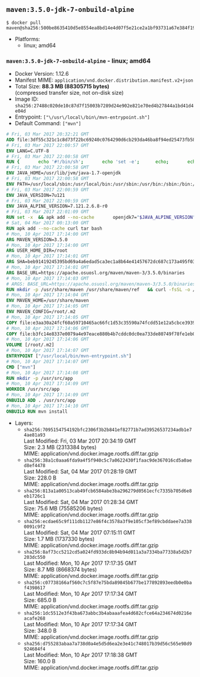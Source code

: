 ## `maven:3.5.0-jdk-7-onbuild-alpine`

```console
$ docker pull maven@sha256:500be8635410d5e8554ea8bd14e4d07f5e21ce2a1bf93731a67e384f1970288e
```

-	Platforms:
	-	linux; amd64

### `maven:3.5.0-jdk-7-onbuild-alpine` - linux; amd64

-	Docker Version: 1.12.6
-	Manifest MIME: `application/vnd.docker.distribution.manifest.v2+json`
-	Total Size: **88.3 MB (88305715 bytes)**  
	(compressed transfer size, not on-disk size)
-	Image ID: `sha256:27488c020de10c87d7f15003b7289d24e902e821e70ed4b27844a1bd41d4e04d`
-	Entrypoint: `["\/usr\/local\/bin\/mvn-entrypoint.sh"]`
-	Default Command: `["mvn"]`

```dockerfile
# Fri, 03 Mar 2017 20:32:21 GMT
ADD file:3df55c321c1c8d73f22bc69240c0764290d6cb293da46ba8f94ed25473fb5853 in / 
# Fri, 03 Mar 2017 22:00:57 GMT
ENV LANG=C.UTF-8
# Fri, 03 Mar 2017 22:00:58 GMT
RUN { 		echo '#!/bin/sh'; 		echo 'set -e'; 		echo; 		echo 'dirname "$(dirname "$(readlink -f "$(which javac || which java)")")"'; 	} > /usr/local/bin/docker-java-home 	&& chmod +x /usr/local/bin/docker-java-home
# Fri, 03 Mar 2017 22:00:58 GMT
ENV JAVA_HOME=/usr/lib/jvm/java-1.7-openjdk
# Fri, 03 Mar 2017 22:00:58 GMT
ENV PATH=/usr/local/sbin:/usr/local/bin:/usr/sbin:/usr/bin:/sbin:/bin:/usr/lib/jvm/java-1.7-openjdk/jre/bin:/usr/lib/jvm/java-1.7-openjdk/bin
# Fri, 03 Mar 2017 22:00:59 GMT
ENV JAVA_VERSION=7u121
# Fri, 03 Mar 2017 22:00:59 GMT
ENV JAVA_ALPINE_VERSION=7.121.2.6.8-r0
# Fri, 03 Mar 2017 22:01:09 GMT
RUN set -x 	&& apk add --no-cache 		openjdk7="$JAVA_ALPINE_VERSION" 	&& [ "$JAVA_HOME" = "$(docker-java-home)" ]
# Sat, 04 Mar 2017 00:13:00 GMT
RUN apk add --no-cache curl tar bash
# Mon, 10 Apr 2017 17:14:00 GMT
ARG MAVEN_VERSION=3.5.0
# Mon, 10 Apr 2017 17:14:00 GMT
ARG USER_HOME_DIR=/root
# Mon, 10 Apr 2017 17:14:01 GMT
ARG SHA=beb91419245395bd69a4a6edad5ca3ec1a8b64e41457672dc687c173a495f034
# Mon, 10 Apr 2017 17:14:01 GMT
ARG BASE_URL=https://apache.osuosl.org/maven/maven-3/3.5.0/binaries
# Mon, 10 Apr 2017 17:14:03 GMT
# ARGS: BASE_URL=https://apache.osuosl.org/maven/maven-3/3.5.0/binaries MAVEN_VERSION=3.5.0 SHA=beb91419245395bd69a4a6edad5ca3ec1a8b64e41457672dc687c173a495f034 USER_HOME_DIR=/root
RUN mkdir -p /usr/share/maven /usr/share/maven/ref   && curl -fsSL -o /tmp/apache-maven.tar.gz ${BASE_URL}/apache-maven-$MAVEN_VERSION-bin.tar.gz   && echo "${SHA}  /tmp/apache-maven.tar.gz" | sha256sum -c -   && tar -xzf /tmp/apache-maven.tar.gz -C /usr/share/maven --strip-components=1   && rm -f /tmp/apache-maven.tar.gz   && ln -s /usr/share/maven/bin/mvn /usr/bin/mvn
# Mon, 10 Apr 2017 17:14:04 GMT
ENV MAVEN_HOME=/usr/share/maven
# Mon, 10 Apr 2017 17:14:05 GMT
ENV MAVEN_CONFIG=/root/.m2
# Mon, 10 Apr 2017 17:14:05 GMT
COPY file:e3aa30a24fcf60a59710465ac66fc1d53c35590a74fcdd51e12a5cbce393904b in /usr/local/bin/mvn-entrypoint.sh 
# Mon, 10 Apr 2017 17:14:06 GMT
COPY file:b3fc14e8337e0079a4e97eace880b4b7cddc0dc0ea733de80749f78fe1eb089a in /usr/share/maven/ref/ 
# Mon, 10 Apr 2017 17:14:06 GMT
VOLUME [/root/.m2]
# Mon, 10 Apr 2017 17:14:07 GMT
ENTRYPOINT ["/usr/local/bin/mvn-entrypoint.sh"]
# Mon, 10 Apr 2017 17:14:07 GMT
CMD ["mvn"]
# Mon, 10 Apr 2017 17:14:08 GMT
RUN mkdir -p /usr/src/app
# Mon, 10 Apr 2017 17:14:09 GMT
WORKDIR /usr/src/app
# Mon, 10 Apr 2017 17:14:09 GMT
ONBUILD ADD . /usr/src/app
# Mon, 10 Apr 2017 17:14:10 GMT
ONBUILD RUN mvn install
```

-	Layers:
	-	`sha256:7095154754192bfc2306f3b2b841ef82771b7ad39526537234adb1e74ae81a93`  
		Last Modified: Fri, 03 Mar 2017 20:34:19 GMT  
		Size: 2.3 MB (2313384 bytes)  
		MIME: application/vnd.docker.image.rootfs.diff.tar.gzip
	-	`sha256:38a1c0aaa6fda9a4f5f940c5c7a0622430f1faac9de367016cd5a0aed8ef4478`  
		Last Modified: Sat, 04 Mar 2017 01:28:19 GMT  
		Size: 228.0 B  
		MIME: application/vnd.docker.image.rootfs.diff.tar.gzip
	-	`sha256:813a1a00513cab49fcb6584abe3ba296279d0561ecfc7335b705d6e8eb1726c1`  
		Last Modified: Sat, 04 Mar 2017 01:28:34 GMT  
		Size: 75.6 MB (75585206 bytes)  
		MIME: application/vnd.docker.image.rootfs.diff.tar.gzip
	-	`sha256:ecdae65c9f111db1127e86f4c3578a3f9e105cf3ef89cbddaee7a3380091c9f2`  
		Last Modified: Sat, 04 Mar 2017 07:15:11 GMT  
		Size: 1.7 MB (1737330 bytes)  
		MIME: application/vnd.docker.image.rootfs.diff.tar.gzip
	-	`sha256:8af73cc5212cd5a024fd933dc8b94b94d011a3a7334ba77338a5d2b7203dc550`  
		Last Modified: Mon, 10 Apr 2017 17:17:35 GMT  
		Size: 8.7 MB (8668374 bytes)  
		MIME: application/vnd.docker.image.rootfs.diff.tar.gzip
	-	`sha256:c07738166af560c7c5f87e75bda89845b677be177892893eedb0e0baf4398617`  
		Last Modified: Mon, 10 Apr 2017 17:17:34 GMT  
		Size: 685.0 B  
		MIME: application/vnd.docker.image.rootfs.diff.tar.gzip
	-	`sha256:1dc5512e3f43ba673abbc3b4abaaafea4d682cfce64a234674d0216eacafe268`  
		Last Modified: Mon, 10 Apr 2017 17:17:34 GMT  
		Size: 348.0 B  
		MIME: application/vnd.docker.image.rootfs.diff.tar.gzip
	-	`sha256:d755283abaa7a738d0a4e5d5d6ea2e3e41c748017b39d56c565e98d9924684f4`  
		Last Modified: Mon, 10 Apr 2017 17:18:38 GMT  
		Size: 160.0 B  
		MIME: application/vnd.docker.image.rootfs.diff.tar.gzip
